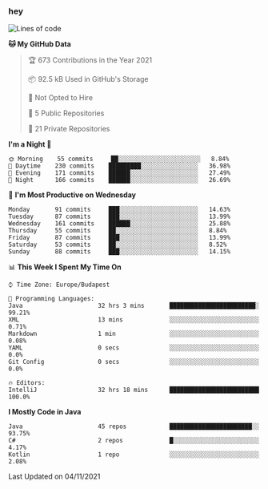 ### hey

<!--START_SECTION:waka-->
![Lines of code](https://img.shields.io/badge/From%20Hello%20World%20I%27ve%20Written-466253%20lines%20of%20code-blue)

**🐱 My GitHub Data** 

> 🏆 673 Contributions in the Year 2021
 > 
> 📦 92.5 kB Used in GitHub's Storage 
 > 
> 🚫 Not Opted to Hire
 > 
> 📜 5 Public Repositories 
 > 
> 🔑 21 Private Repositories  
 > 
**I'm a Night 🦉** 

```text
🌞 Morning    55 commits     ██░░░░░░░░░░░░░░░░░░░░░░░   8.84% 
🌆 Daytime    230 commits    █████████░░░░░░░░░░░░░░░░   36.98% 
🌃 Evening    171 commits    ██████░░░░░░░░░░░░░░░░░░░   27.49% 
🌙 Night      166 commits    ██████░░░░░░░░░░░░░░░░░░░   26.69%

```
📅 **I'm Most Productive on Wednesday** 

```text
Monday       91 commits     ███░░░░░░░░░░░░░░░░░░░░░░   14.63% 
Tuesday      87 commits     ███░░░░░░░░░░░░░░░░░░░░░░   13.99% 
Wednesday    161 commits    ██████░░░░░░░░░░░░░░░░░░░   25.88% 
Thursday     55 commits     ██░░░░░░░░░░░░░░░░░░░░░░░   8.84% 
Friday       87 commits     ███░░░░░░░░░░░░░░░░░░░░░░   13.99% 
Saturday     53 commits     ██░░░░░░░░░░░░░░░░░░░░░░░   8.52% 
Sunday       88 commits     ███░░░░░░░░░░░░░░░░░░░░░░   14.15%

```


📊 **This Week I Spent My Time On** 

```text
⌚︎ Time Zone: Europe/Budapest

💬 Programming Languages: 
Java                     32 hrs 3 mins       ████████████████████████░   99.21% 
XML                      13 mins             ░░░░░░░░░░░░░░░░░░░░░░░░░   0.71% 
Markdown                 1 min               ░░░░░░░░░░░░░░░░░░░░░░░░░   0.08% 
YAML                     0 secs              ░░░░░░░░░░░░░░░░░░░░░░░░░   0.0% 
Git Config               0 secs              ░░░░░░░░░░░░░░░░░░░░░░░░░   0.0%

🔥 Editors: 
IntelliJ                 32 hrs 18 mins      █████████████████████████   100.0%

```

**I Mostly Code in Java** 

```text
Java                     45 repos            ███████████████████████░░   93.75% 
C#                       2 repos             █░░░░░░░░░░░░░░░░░░░░░░░░   4.17% 
Kotlin                   1 repo              ░░░░░░░░░░░░░░░░░░░░░░░░░   2.08%

```



 Last Updated on 04/11/2021
<!--END_SECTION:waka-->
